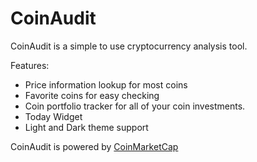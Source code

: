 # CoinAudit
CoinAudit is a simple to use cryptocurrency analysis tool. 

Features:

* Price information lookup for most coins
* Favorite coins for easy checking
* Coin portfolio tracker for all of your coin investments.
* Today Widget
* Light and Dark theme support

CoinAudit is powered by [CoinMarketCap](https://coinmarketcap.com)

